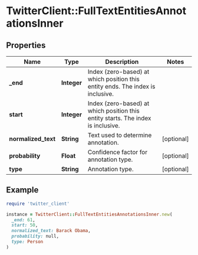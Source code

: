 # TwitterClient::FullTextEntitiesAnnotationsInner

## Properties

| Name | Type | Description | Notes |
| ---- | ---- | ----------- | ----- |
| **_end** | **Integer** | Index (zero-based) at which position this entity ends.  The index is inclusive. |  |
| **start** | **Integer** | Index (zero-based) at which position this entity starts.  The index is inclusive. |  |
| **normalized_text** | **String** | Text used to determine annotation. | [optional] |
| **probability** | **Float** | Confidence factor for annotation type. | [optional] |
| **type** | **String** | Annotation type. | [optional] |

## Example

```ruby
require 'twitter_client'

instance = TwitterClient::FullTextEntitiesAnnotationsInner.new(
  _end: 61,
  start: 50,
  normalized_text: Barack Obama,
  probability: null,
  type: Person
)
```

